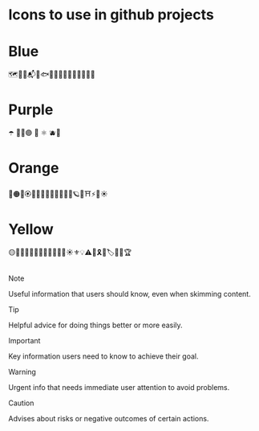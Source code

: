 # Icons to use in github projects

# Blue

🗺️🧳🚙📬🐬🐟🎐💎🧊🧿💠🌀🥏🌌🌊🧞

# Purple

☂️ 👾🍇🟣 🔮 ⚛️ 🫐🌆

# Orange

🍊🟠🍂🏵️🎃🐯🔶🔥🦊🥮🥕🍹📙🪐🏀⛩️⚡🍮☀️

# Yellow

🟡🌻🍯🐝💛🌙✨📒💛🌟💫🥨☀️⚜️💡⚠️📀🎗️📂🏷️🔔🔑🏆

##

> [!NOTE]
> Useful information that users should know, even when skimming content.

> [!TIP]
> Helpful advice for doing things better or more easily.

> [!IMPORTANT]
> Key information users need to know to achieve their goal.

> [!WARNING]
> Urgent info that needs immediate user attention to avoid problems.

> [!CAUTION]
> Advises about risks or negative outcomes of certain actions.
